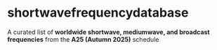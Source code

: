 # shortwavefrequencydatabase
A curated list of **worldwide shortwave, mediumwave, and broadcast frequencies** from the **A25 (Autumn 2025)** schedule 
